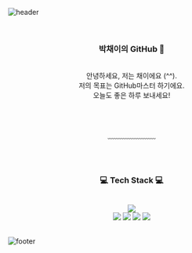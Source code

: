 ![header](https://capsule-render.vercel.app/api?type=waving&&color=gradient&height=100&section=header&fontSize=90)


<div align = "center">

<br/>
<h3>박채이의 GitHub 🥳</h3><br/>
안녕하세요, 저는 채이에요 (^^).<br/>
저의 목표는 GitHub마스터 하기에요.<br/>
오늘도 좋은 하루 보내세요!


<br/><br/>


<!-- [![Gmail Badge](https://img.shields.io/badge/Gmail-d14836?style=flat-square&logo=Gmail&logoColor=white&link=mailto:jjuhee0913@gmail.com)](mailto:claemi123@gmail.com) -->
 
  
﹏﹏﹏﹏﹏﹏﹏

<br/><br/>
 
<h3>💻 Tech Stack 💻</h3>




<br/>








<img src="https://img.shields.io/badge/JavaScript-F7DF1E?style=flat-square&logo=JavaScript&logoColor=white"/>
  
<br>

<img src="https://img.shields.io/badge/Arduino-00979D?style=flat-square&logo=Arduino&logoColor=white"/>

<img src="https://img.shields.io/badge/Git-F05032?style=flat-square&logo=Git&logoColor=white"/>

<img src="https://img.shields.io/badge/Python-3776AB?style=flat-square&logo=Python&logoColor=white"/>

<img src="https://img.shields.io/badge/C-A8B9CC?style=flat-square&logo=C&logoColor=white"/>




</div>



<br/>

![footer](https://capsule-render.vercel.app/api?type=waving&&color=gradient&height=100&section=footer&fontSize=90)



